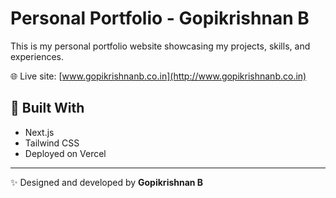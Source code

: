# Personal Portfolio - Gopikrishnan B

This is my personal portfolio website showcasing my projects, skills, and experiences.  

🌐 Live site: [www.gopikrishnanb.co.in](http://www.gopikrishnanb.co.in)  

## 🚀 Built With
- Next.js  
- Tailwind CSS  
- Deployed on Vercel  

---
✨ Designed and developed by **Gopikrishnan B**
